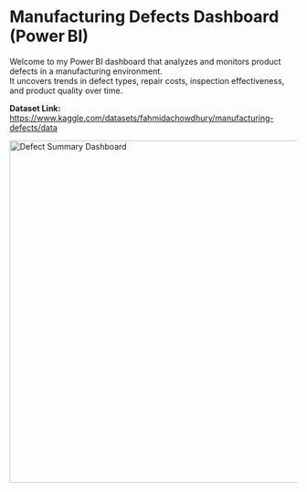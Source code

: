 # Manufacturing Defects Dashboard (Power BI)

Welcome to my Power BI dashboard that analyzes and monitors product defects in a manufacturing environment.  
It uncovers trends in defect types, repair costs, inspection effectiveness, and product quality over time.

**Dataset Link:** <https://www.kaggle.com/datasets/fahmidachowdhury/manufacturing-defects/data>

<img src="https://github.com/user-attachments/assets/aa102d24-1bbc-446e-b675-645dd7f872ab" alt="Defect Summary Dashboard" width="600"/>